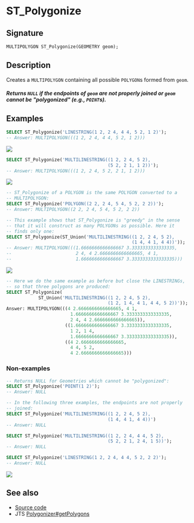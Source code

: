 # ST_Polygonize

## Signature

```sql
MULTIPOLYGON ST_Polygonize(GEOMETRY geom);
```

## Description

Creates a `MULTIPOLYGON` containing all possible `POLYGON`s formed
from `geom`.

<div class="note info">
    <h5> Returns <code>NULL</code> if the endpoints of
    <code>geom</code> are not properly joined or <code>geom</code>
    cannot be "polygonized" (e.g., <code>POINT</code>s).</h5>
</div>

## Examples

```sql
SELECT ST_Polygonize('LINESTRING(1 2, 2 4, 4 4, 5 2, 1 2)');
-- Answer: MULTIPOLYGON(((1 2, 2 4, 4 4, 5 2, 1 2)))
```

<img class="displayed" src="../ST_Polygonize_2.png"/>

```sql
SELECT ST_Polygonize('MULTILINESTRING((1 2, 2 4, 5 2),
                                      (5 2, 2 1, 1 2))');
-- Answer: MULTIPOLYGON(((1 2, 2 4, 5 2, 2 1, 1 2)))
```

<img class="displayed" src="../ST_Polygonize_3.png"/>

```sql
-- ST_Polygonize of a POLYGON is the same POLYGON converted to a
-- MULTIPOLYGON:
SELECT ST_Polygonize('POLYGON((2 2, 2 4, 5 4, 5 2, 2 2))');
-- Answer: MULTIPOLYGON((2 2, 2 4, 5 4, 5 2, 2 2))

-- This example shows that ST_Polygonize is "greedy" in the sense
-- that it will construct as many POLYGONs as possible. Here it
-- finds only one:
SELECT ST_Polygonize(ST_Union('MULTILINESTRING((1 2, 2 4, 5 2),
                                               (1 4, 4 1, 4 4))'));
-- Answer: MULTIPOLYGON(((1.6666666666666667 3.3333333333333335,
--                        2 4, 4 2.6666666666666665, 4 1,
--                        1.6666666666666667 3.3333333333333335)))
```

<img class="displayed" src="../ST_Polygonize_4.png"/>

```sql
-- Here we do the same example as before but close the LINESTRINGs,
-- so that three polygons are produced:
SELECT ST_Polygonize(
            ST_Union('MULTILINESTRING((1 2, 2 4, 5 2),
                                      (1 2, 1 4, 4 1, 4 4, 5 2))'));
Answer: MULTIPOLYGON(((4 2.6666666666666665, 4 1,
                        1.6666666666666667 3.3333333333333335,
                        2 4, 4 2.6666666666666665)),
                      ((1.6666666666666667 3.3333333333333335,
                        1 2, 1 4,
                        1.6666666666666667 3.3333333333333335)),
                      ((4 2.6666666666666665,
                        4 4, 5 2,
                        4 2.6666666666666665)))
```

### Non-examples

```sql
-- Returns NULL for Geometries which cannot be "polygonized":
SELECT ST_Polygonize('POINT(1 2)');
-- Answer: NULL

-- In the following three examples, the endpoints are not properly
-- joined:
SELECT ST_Polygonize('MULTILINESTRING((1 2, 2 4, 5 2),
                                      (1 4, 4 1, 4 4))')
-- Answer: NULL

SELECT ST_Polygonize('MULTILINESTRING((1 2, 2 4, 4 4, 5 2),
                                      (5 2, 2 1, 2 4, 1 5))');
-- Answer: NULL

SELECT ST_Polygonize('LINESTRING(1 2, 2 4, 4 4, 5 2, 2 2)');
-- Answer: NULL
```

<img class="displayed" src="../ST_Polygonize_1.png"/>

## See also

* <a href="https://github.com/orbisgis/h2gis/blob/master/h2gis-functions/src/main/java/org/h2gis/functions/spatial/topology/ST_Polygonize.java" target="_blank">Source code</a>
* JTS [Polygonizer#getPolygons][jts]

[jts]: http://tsusiatsoftware.net/jts/javadoc/com/vividsolutions/jts/operation/polygonize/Polygonizer.html#getPolygons()
